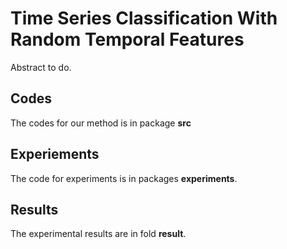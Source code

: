 # Time Series Classification With Random Temporal Features

Abstract to do.

## Codes
The codes for our method is in package **src**

## Experiements
The code for experiments is in packages **experiments**.

## Results
The experimental results are in fold **result**.